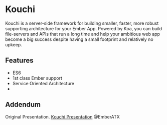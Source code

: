 Kouchi
===================

Kouchi is a server-side framework for building smaller, faster,
more robust supporting architecture for your Ember App. Powered by Koa,
you can build file-servers and APIs that run a long time and help your ambitious
web app become a big success despite having a small footprint and relatively no upkeep.

## Features

* ES6
* 1st class Ember support
* Service Oriented Architecture
* 

## Addendum

Original Presentation.
[Kouchi Presentation](https://docs.google.com/presentation/d/1kVqYcy7oWV61aOVu1i3bLOM82pM0c6ZNZGWoA87TIZc/pub?start=false&loop=false&delayms=3000) @EmberATX
